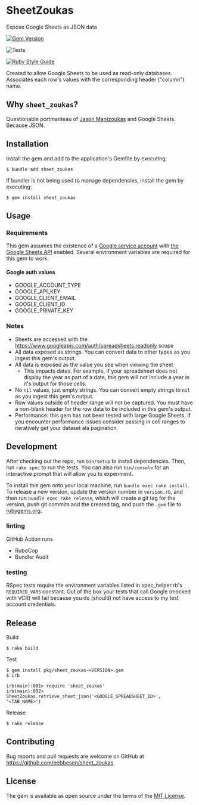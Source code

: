 # SheetZoukas

Expose Google Sheets as JSON data

[![Gem Version](https://badge.fury.io/rb/sheet_zoukas.svg)](https://badge.fury.io/rb/sheet_zoukas)

![Tests](https://github.com/eebbesen/sheet_zoukas/actions/workflows/ruby.yml/badge.svg)

[![Ruby Style Guide](https://img.shields.io/badge/code_style-rubocop-brightgreen.svg)](https://github.com/rubocop/rubocop)

Created to allow Google Sheets to be used as read-only databases. Associates each row's values with the corresponding header ("column") name.

## Why `sheet_zoukas`?
Questionable portmanteau of [Jason Mantzoukas](https://en.wikipedia.org/wiki/Jason_Mantzoukas) and Google Sheets. Because JSON.

## Installation

Install the gem and add to the application's Gemfile by executing:

    $ bundle add sheet_zoukas

If bundler is not being used to manage dependencies, install the gem by executing:

    $ gem install sheet_zoukas

## Usage

### Requirements

This gem assumes the existence of a [Google service account](https://developers.google.com/identity/protocols/oauth2/service-account) with [the Google Sheets API](https://console.cloud.google.com/apis/library/sheets.googleapis.com) enabled. Several environment variables are required for this gem to work.

#### Google auth values

* GOOGLE_ACCOUNT_TYPE
* GOOGLE_API_KEY
* GOOGLE_CLIENT_EMAIL
* GOOGLE_CLIENT_ID
* GOOGLE_PRIVATE_KEY


### Notes
* Sheets are accessed with the https://www.googleapis.com/auth/spreadsheets.readonly scope
* All data exposed as strings. You can convert data to other types as you ingest this gem's output.
* All data is exposed as the value you see when viewing the sheet
    * This impacts dates. For example, if your spreadsheet does not display the year as part of a date, this gem will not include a year in it's output for those cells.
* No `nil` values, just empty strings. You can convert empty strings to `nil` as you ingest this gem's output.
* Row values outside of header range will not be captured. You must have a non-blank header for the row data to be included in this gem's output.
* Performance: this gem has not been tested with large Google Sheets. If you encounter performance issues consider passing in cell ranges to iteratively get your dataset ala pagination.

## Development

After checking out the repo, run `bin/setup` to install dependencies. Then, run `rake spec` to run the tests. You can also run `bin/console` for an interactive prompt that will allow you to experiment.

To install this gem onto your local machine, run `bundle exec rake install`. To release a new version, update the version number in `version.rb`, and then run `bundle exec rake release`, which will create a git tag for the version, push git commits and the created tag, and push the `.gem` file to [rubygems.org](https://rubygems.org).

### linting

GitHub Action runs
* RuboCop
* Bundler Audit

### testing

RSpec tests require the environment variables listed in spec_helper.rb's `REQUIRED_VARS` constant. Out of the box your tests that call Google (mocked with VCR) will fail because you do (should) not have access to my test account credentials.

## Release
Build

    $ rake build

Test

    $ gem install pkg/sheet_zoukas-<VERSION>.gem
    $ irb

    irb(main):001> require 'sheet_zoukas'
    irb(main):002> SheetZoukas.retrieve_sheet_json('<GOOGLE_SPREADSHEET_ID>', '<TAB_NAME>')

Release

    $ rake release

## Contributing

Bug reports and pull requests are welcome on GitHub at https://github.com/eebbesen/sheet_zoukas.

## License

The gem is available as open source under the terms of the [MIT License](https://opensource.org/licenses/MIT).
